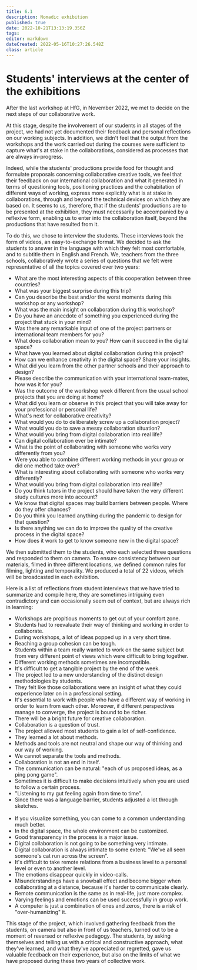 ```yaml
---
title: 6.1
description: Nomadic exhibition
published: true
date: 2022-10-21T13:13:19.356Z
tags: 
editor: markdown
dateCreated: 2022-05-16T10:27:26.548Z
class: article
---
```


# Students' interviews at the center of the exhibitions

After the last workshop at HfG, in November 2022, we met to decide on
the next steps of our collaborative work.

At this stage, despite the involvement of our students in all stages of
the project, we had not yet documented their feedback and personal
reflections on our working subjects. In addition, we didn't feel that
the output from the workshops and the work carried out during the
courses were sufficient to capture what's at stake in the
collaborations, considered as processes that are always in-progress.

Indeed, while the students' productions provide food for thought and
formulate proposals concerning collaborative creative tools, we feel
that their feedback on our international collaboration and what it
generated in terms of questioning tools, positioning practices and the
cohabitation of different ways of working, express more explicitly what
is at stake in collaborations, through and beyond the technical devices
on which they are based on. It seems to us, therefore, that if the
students' productions are to be presented at the exhibition, they must
necessarily be accompanied by a reflexive form, enabling us to enter
into the collaboration itself, beyond the productions that have resulted
from it.

To do this, we chose to interview the students. These interviews took
the form of videos, an easy-to-exchange format. We decided to ask the
students to answer in the language with which they felt most
comfortable, and to subtitle them in English and French. We, teachers
from the three schools, collaboratively wrote a series of questions
that we felt were representative of all the topics covered over two
years:

-   What are the most interesting aspects of this cooperation between
    three countries?
-   What was your biggest surprise during this trip?
-   Can you describe the best and/or the worst moments during this
    workshop or any workshop?
-   What was the main insight on collaboration during this workshop?
-   Do you have an anecdote of something you experienced during the
    project that stuck in your mind?
-   Was there any remarkable input of one of the project partners or
    international team members for you?
-   What does collaboration mean to you? How can it succeed in the
    digital space?
-   What have you learned about digital collaboration during this
    project?
-   How can we enhance creativity in the digital space? Share your
    insights.
-   What did you learn from the other partner schools and their approach
    to design?
-   Please describe the communication with your international
    team-mates, how was it for you?
-   Was the outcome of the workshop week different from the usual school
    projects that you are doing at home?
-   What did you learn or observe in this project that you will take
    away for your professional or personal life?
-   What's next for collaborative creativity?
-   What would you do to deliberately screw up a collaboration project?
-   What would you do to save a messy collaboration situation?
-   What would you bring from digital collaboration into real life?
-   Can digital collaboration ever be intimate?
-   What is the point of collaborating with someone who works very
    differently from you?
-   Were you able to combine different working methods in your group or
    did one method take over?
-   What is interesting about collaborating with someone who works very
    differently?
-   What would you bring from digital collaboration into real life?
-   Do you think tutors in the project should have taken the very
    different study cultures more into account?
-   We know that digital spaces may build barriers between people. Where
    do they offer chances?
-   Do you think you learned anything during the pandemic to design for
    that question?
-   Is there anything we can do to improve the quality of the creative
    process in the digital space?
-   How does it work to get to know someone new in the digital space?

We then submitted them to the students, who each selected three
questions and responded to them on camera. To ensure consistency between
our materials, filmed in three different locations, we defined common
rules for filming, lighting and temporality. We produced a total of 22
videos, which will be broadcasted in each exhibition.

Here is a list of reflections from student interviews that we have tried
to summarize and compile here, they are sometimes intriguing even
contradictory and can occasionally seem out of context, but are always
rich in learning:

-   Workshops are propitious moments to get out of your comfort zone.
-   Students had to reevaluate their way of thinking and working in
    order to collaborate.
-   During workshops, a lot of ideas popped up in a very short time.
-   Reaching a group cohesion can be tough.
-   Students within a team really wanted to work on the same subject but
    from very different point of views which were difficult to bring
    together.
-   Different working methods sometimes are incompatible.
-   It's difficult to get a tangible project by the end of the week.
-   The project led to a new understanding of the distinct design
    methodologies by students.
-   They felt like those collaborations were an insight of what they
    could experience later on in a professional setting.
-   It's essential to work with people who have a different way of
    working in order to learn from each other. Moreover, if different
    perspectives manage to converge, the project is bound to be richer.
-   There will be a bright future for creative collaboration.
-   Collaboration is a question of trust.
-   The project allowed most students to gain a lot of self-confidence.
-   They learned a lot about methods.
-   Methods and tools are not neutral and shape our way of thinking and
    our way of working.
-   We cannot separate the tools and methods.
-   Collaboration is not an end in itself.
-   The communication can be natural: "each of us proposed ideas, as a
    ping pong game".
-   Sometimes it is difficult to make decisions intuitively when you are
    used to follow a certain process.
-   "Listening to my gut feeling again from time to time".
-   Since there was a language barrier, students adjusted a lot through
    sketches.
    <br>
    <br>
-   If you visualize something, you can come to a common understanding
    much better.
-   In the digital space, the whole environment can be customized.
-   Good transparency in the process is a major issue.
-   Digital collaboration is not going to be something very intimate.
-   Digital collaboration is always intimate to some extent: "We've
    all seen someone's cat run across the screen".
-   It's difficult to take remote relations from a business level to a
    personal level or even to another level.
-   The emotions disappear quickly in video-calls.
-   Misunderstandings have a snowball effect and become bigger when
    collaborating at a distance, because it's harder to communicate
    clearly.
-   Remote communication is the same as in real-life, just more complex.
-   Varying feelings and emotions can be used successfully in group
    work.
-   A computer is just a combination of ones and zeros, there is a risk
    of "over-humanizing" it.

This stage of the project, which involved gathering feedback from the
students, on camera but also in front of us teachers, turned out to be a
moment of reversed or reflexive pedagogy. The students, by asking
themselves and telling us with a critical and constructive approach,
what they've learned, and what they've appreciated or regretted, gave
us valuable feedback on their experience, but also on the limits of what
we have proposed during these two years of collective work.
